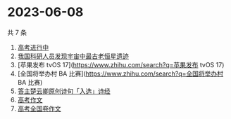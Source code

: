 # 2023-06-08

共 7 条

<!-- BEGIN ZHIHUSEARCH -->
<!-- 最后更新时间 Thu Jun 08 2023 17:07:04 GMT+0800 (China Standard Time) -->
1. [高考进行中](https://www.zhihu.com/search?q=高考进行中)
1. [我国科研人员发现宇宙中最古老恒星遗迹](https://www.zhihu.com/search?q=我国科研人员发现宇宙中最古老恒星遗迹)
1. [苹果发布 tvOS 17](https://www.zhihu.com/search?q=苹果发布 tvOS 17)
1. [全国将举办村 BA 比赛](https://www.zhihu.com/search?q=全国将举办村 BA 比赛)
1. [答主楚云卿原创诗句「入选」诗经](https://www.zhihu.com/search?q=答主楚云卿原创诗句「入选」诗经)
1. [高考作文](https://www.zhihu.com/search?q=高考作文)
1. [高考全国卷作文](https://www.zhihu.com/search?q=高考全国卷作文)
<!-- END ZHIHUSEARCH -->
